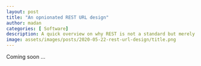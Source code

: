 ```yaml
---
layout: post
title: "An opnionated REST URL design"
author: madan
categories: [ Software]
description: A quick overview on why REST is not a standard but merely an architectural style that most of us use but do not understand.
image: assets/images/posts/2020-05-22-rest-url-design/title.png
---
```


Coming soon ...

